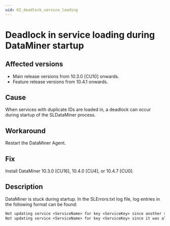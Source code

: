 ```yaml
---
uid: KI_deadlock_service_loading
---
```


# Deadlock in service loading during DataMiner startup

## Affected versions

- Main release versions from 10.3.0 [CU10] onwards.
- Feature release versions from 10.4.1 onwards.

## Cause

When services with duplicate IDs are loaded in, a deadlock can occur during startup of the SLDataMiner process.

## Workaround

Restart the DataMiner Agent.

## Fix

Install DataMiner 10.3.0 [CU16], 10.4.0 [CU4], or 10.4.7 [CU0].<!-- RN 39896 -->

## Description

DataMiner is stuck during startup. In the SLErrors.txt log file, log entries in the following format can be found:

```txt
Not updating service <ServiceName> for key <ServiceKey> since another service was already present for the same key <OtherName>.
Not updating service <ServiceName> for key <ServiceKey> since it was already marked for deletion.
```
